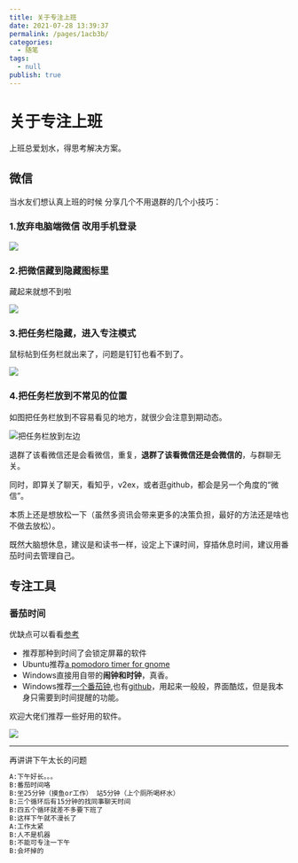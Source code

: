 ```yaml
---
title: 关于专注上班
date: 2021-07-28 13:39:37
permalink: /pages/1acb3b/
categories: 
  - 随笔
tags: 
  - null
publish: true
---
```

# 关于专注上班

上班总爱划水，得思考解决方案。

## 微信

当水友们想认真上班的时候
分享几个不用退群的几个小技巧：

### 1.放弃电脑端微信 改用手机登录

![](../images/2021-07-28-14-02-28.png)

### 2.把微信藏到隐藏图标里

藏起来就想不到啦

![](../images/2021-07-28-13-41-29.png)

### 3.把任务栏隐藏，进入专注模式

鼠标帖到任务栏就出来了，问题是钉钉也看不到了。

![](../images/2021-07-28-13-41-50.png)

### 4.把任务栏放到不常见的位置

如图把任务栏放到不容易看见的地方，就很少会注意到期动态。

![把任务栏放到左边](../images/2021-07-28-13-43-09.png)

退群了该看微信还是会看微信，重复，**退群了该看微信还是会微信的**，与群聊无关。

同时，即算关了聊天，看知乎，v2ex，或者逛github，都会是另一个角度的“微信”。

本质上还是想放松一下（虽然多资讯会带来更多的决策负担，最好的方法还是啥也不做去放松）。

既然大脑想休息，建议是和读书一样，设定上下课时间，穿插休息时间，建议用番茄时间去管理自己。

## 专注工具

### 番茄时间

优缺点可以看看[参考](https://www.zhihu.com/question/20390242)

* 推荐那种到时间了会锁定屏幕的软件
* Ubuntu推荐[a pomodoro timer for gnome](https://gnomepomodoro.org/)
* Windows直接用自带的**闹钟和时钟**，真香。
* Windows推荐[一个番茄钟](https://www.microsoft.com/store/productId/9NXPDP9GG880),也有[github](https://github.com/DinoChan/OnePomodoro)，用起来一般般，界面酷炫，但是我本身只需要到时间提醒的功能。

欢迎大佬们推荐一些好用的软件。

![](../images/2021-07-28-14-03-37.png)

---

再讲讲下午太长的问题

```txt
A:下午好长。。。
B:番茄时间咯
B:坐25分钟（摸鱼or工作） 站5分钟（上个厕所喝杯水）
B:三个循环后有15分钟的找同事聊天时间
B:四五个循环就差不多要下班了
B:这样下午就不漫长了
A:工作太紧
B:人不是机器
B:不能可专注一下午
B:会坏掉的
```
